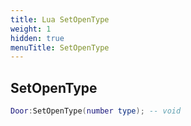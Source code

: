 ```yaml
---
title: Lua SetOpenType
weight: 1
hidden: true
menuTitle: SetOpenType
---
```

## SetOpenType
```lua
Door:SetOpenType(number type); -- void
```